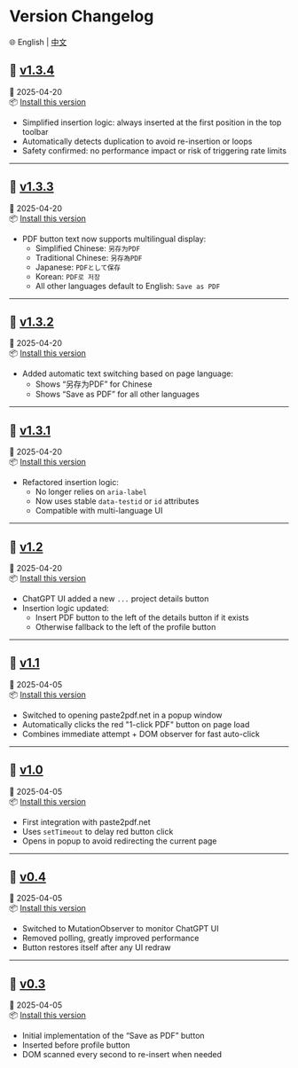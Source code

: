# Version Changelog

🌐 English | [中文](./versions/README.md)

## 📌 [v1.3.4](https://github.com/SeanX16/ChatGPT-to-PDF/blob/main/versions/ChatGPT-to-PDF-button-v1.3.4.user.js)

📅 2025-04-20  
📦 [Install this version](https://raw.githubusercontent.com/SeanX16/ChatGPT-to-PDF/main/versions/ChatGPT-to-PDF-button-v1.3.4.user.js)

- Simplified insertion logic: always inserted at the first position in the top toolbar
- Automatically detects duplication to avoid re-insertion or loops
- Safety confirmed: no performance impact or risk of triggering rate limits

---

## 📌 [v1.3.3](https://github.com/SeanX16/ChatGPT-to-PDF/blob/main/versions/ChatGPT-to-PDF-button-v1.3.3.user.js)

📅 2025-04-20  
📦 [Install this version](https://raw.githubusercontent.com/SeanX16/ChatGPT-to-PDF/main/versions/ChatGPT-to-PDF-button-v1.3.3.user.js)

- PDF button text now supports multilingual display:
  - Simplified Chinese: `另存为PDF`
  - Traditional Chinese: `另存為PDF`
  - Japanese: `PDFとして保存`
  - Korean: `PDF로 저장`
  - All other languages default to English: `Save as PDF`

---

## 📌 [v1.3.2](https://github.com/SeanX16/ChatGPT-to-PDF/blob/main/versions/ChatGPT-to-PDF-button-v1.3.2.user.js)

📅 2025-04-20  
📦 [Install this version](https://raw.githubusercontent.com/SeanX16/ChatGPT-to-PDF/main/versions/ChatGPT-to-PDF-button-v1.3.2.user.js)

- Added automatic text switching based on page language:
  - Shows “另存为PDF” for Chinese
  - Shows “Save as PDF” for all other languages

---

## 📌 [v1.3.1](https://github.com/SeanX16/ChatGPT-to-PDF/blob/main/versions/ChatGPT-to-PDF-button-v1.3.1.user.js)

📅 2025-04-20  
📦 [Install this version](https://raw.githubusercontent.com/SeanX16/ChatGPT-to-PDF/main/versions/ChatGPT-to-PDF-button-v1.3.1.user.js)

- Refactored insertion logic:
  - No longer relies on `aria-label`
  - Now uses stable `data-testid` or `id` attributes
  - Compatible with multi-language UI

---

## 📌 [v1.2](https://github.com/SeanX16/ChatGPT-to-PDF/blob/main/versions/ChatGPT-to-PDF-button-v1.2.user.js)

📅 2025-04-20  
📦 [Install this version](https://raw.githubusercontent.com/SeanX16/ChatGPT-to-PDF/main/versions/ChatGPT-to-PDF-button-v1.2.user.js)

- ChatGPT UI added a new `...` project details button
- Insertion logic updated:
  - Insert PDF button to the left of the details button if it exists
  - Otherwise fallback to the left of the profile button

---

## 📌 [v1.1](https://github.com/SeanX16/ChatGPT-to-PDF/blob/main/versions/ChatGPT-to-PDF-button-v1.1.user.js)

📅 2025-04-05  
📦 [Install this version](https://raw.githubusercontent.com/SeanX16/ChatGPT-to-PDF/main/versions/ChatGPT-to-PDF-button-v1.1.user.js)

- Switched to opening paste2pdf.net in a popup window
- Automatically clicks the red "1-click PDF" button on page load
- Combines immediate attempt + DOM observer for fast auto-click

---

## 📌 [v1.0](https://github.com/SeanX16/ChatGPT-to-PDF/blob/main/versions/ChatGPT-to-PDF-button-v1.0.user.js)

📅 2025-04-05  
📦 [Install this version](https://raw.githubusercontent.com/SeanX16/ChatGPT-to-PDF/main/versions/ChatGPT-to-PDF-button-v1.0.user.js)

- First integration with paste2pdf.net
- Uses `setTimeout` to delay red button click
- Opens in popup to avoid redirecting the current page

---

## 📌 [v0.4](https://github.com/SeanX16/ChatGPT-to-PDF/blob/main/versions/ChatGPT-to-PDF-button-v0.4.user.js)

📅 2025-04-05  
📦 [Install this version](https://raw.githubusercontent.com/SeanX16/ChatGPT-to-PDF/main/versions/ChatGPT-to-PDF-button-v0.4.user.js)

- Switched to MutationObserver to monitor ChatGPT UI
- Removed polling, greatly improved performance
- Button restores itself after any UI redraw

---

## 📌 [v0.3](https://github.com/SeanX16/ChatGPT-to-PDF/blob/main/versions/ChatGPT-to-PDF-button-v0.3.user.js)

📅 2025-04-05  
📦 [Install this version](https://raw.githubusercontent.com/SeanX16/ChatGPT-to-PDF/main/versions/ChatGPT-to-PDF-button-v0.3.user.js)

- Initial implementation of the “Save as PDF” button
- Inserted before profile button
- DOM scanned every second to re-insert when needed
